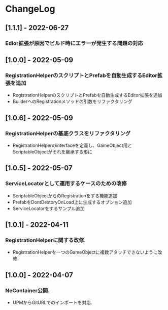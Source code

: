 # ChangeLog

## [1.1.1] - 2022-06-27
### Edior拡張が原因でビルド時にエラーが発生する問題の対応

## [1.0.0] - 2022-05-09
### RegistrationHelperのスクリプトとPrefabを自動生成するEditor拡張を追加
- RegistrationHelperのスクリプトとPrefabを自動生成するEditor拡張を追加
- BuilderへのRegistrationメソッドの引数をリファクタリング

## [1.0.6] - 2022-05-09
### RegistrationHelperの基底クラスをリファクタリング
- RegistrationHelperのinterfaceを定義し、GameObject用とScriptableObjectがそれを継承する形に

## [1.0.5] - 2022-05-07
### ServiceLocatorとして運用するケースのための改修
- ScriptableObjectからのRegistrationをする機能追加
- PrefabをDontDestoryOnLoad上に生成するオプション追加
- ServiceLocatorをするサンプル追加

## [1.0.1] - 2022-04-11
### RegistrationHelperに関する改修.
- RegistrationHelperを一つのGameObjectに複数アタッチできないように改修.

## [1.0.0] - 2022-04-07
### NeContainer公開.
- UPMからGitURLでのインポートを対応.